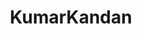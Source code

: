 ---
layout: doctor
profilePic : undefined
title: KumarKandan
specialties: General Consultation and General Surgeon
description: undefined
yearsOfExp: undefined
location: Srinagar
contact: undefined
hospitalName: Thamarai Hospital
avl_days: Madurai
_id: 66b321480e5f1ffaafd63c1f
---